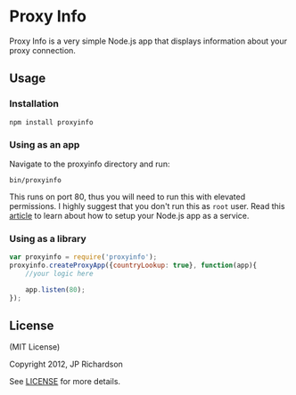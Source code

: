 Proxy Info
==========

Proxy Info is a very simple Node.js app that displays information about your proxy connection.


Usage
-----

### Installation

    npm install proxyinfo


### Using as an app

Navigate to the proxyinfo directory and run:

    bin/proxyinfo

This runs on port 80, thus you will need to run this with elevated permissions. I highly suggest that you don't run this as `root` user. Read this [article][1] to learn about how to setup your Node.js app as a service.

### Using as a library

```javascript
var proxyinfo = require('proxyinfo');
proxyinfo.createProxyApp({countryLookup: true}, function(app){
	//your logic here

	app.listen(80);
});
```


License
-------

(MIT License)

Copyright 2012, JP Richardson

See [LICENSE][license] for more details. 

[1]: http://www.exratione.com/2011/07/running-a-nodejs-server-as-a-service-using-forever.php
[license]: https://github.com/jprichardson/node-proxyinfo/blob/master/LICENSE